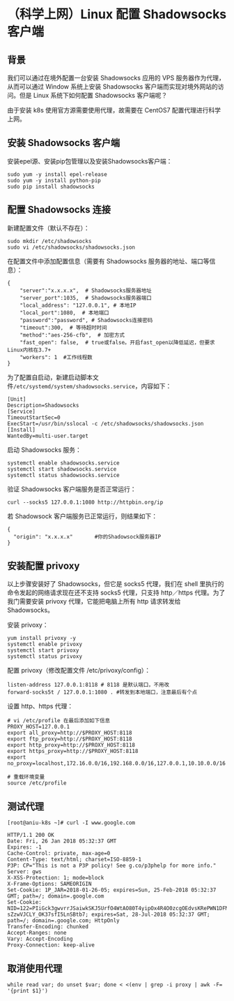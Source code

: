 # （科学上网）Linux 配置 Shadowsocks 客户端

## 背景

我们可以通过在境外配置一台安装 Shadowsocks 应用的 VPS 服务器作为代理，从而可以通过 Window 系统上安装 Shadowsocks 客户端而实现对境外网站的访问。但是 Linux 系统下如何配置 Shadowsocks 客户端呢？

由于安装 k8s 使用官方源需要使用代理，故需要在 CentOS7 配置代理进行科学上网。

## 安装 Shadowsocks 客户端

安装epel源、安装pip包管理以及安装Shadowsocks客户端：
```
sudo yum -y install epel-release
sudo yum -y install python-pip
sudo pip install shadowsocks
```

## 配置 Shadowsocks 连接

新建配置文件（默认不存在）：
```
sudo mkdir /etc/shadowsocks
sudo vi /etc/shadowsocks/shadowsocks.json
```
在配置文件中添加配置信息（需要有 Shadowsocks 服务器的地址、端口等信息）：
```
{
    "server":"x.x.x.x",  # Shadowsocks服务器地址
    "server_port":1035,  # Shadowsocks服务器端口
    "local_address": "127.0.0.1", # 本地IP
    "local_port":1080,  # 本地端口
    "password":"password", # Shadowsocks连接密码
    "timeout":300,  # 等待超时时间
    "method":"aes-256-cfb",  # 加密方式
    "fast_open": false,  # true或false。开启fast_open以降低延迟，但要求Linux内核在3.7+
    "workers": 1  #工作线程数 
}
```
为了配置自启动，新建启动脚本文件`/etc/systemd/system/shadowsocks.service`，内容如下：
```
[Unit]
Description=Shadowsocks
[Service]
TimeoutStartSec=0
ExecStart=/usr/bin/sslocal -c /etc/shadowsocks/shadowsocks.json
[Install]
WantedBy=multi-user.target
```
启动 Shadowsocks 服务：
```
systemctl enable shadowsocks.service
systemctl start shadowsocks.service
systemctl status shadowsocks.service
```
验证 Shadowsocks 客户端服务是否正常运行：
```
curl --socks5 127.0.0.1:1080 http://httpbin.org/ip
```
若 Shadowsock 客户端服务已正常运行，则结果如下：
```
{
  "origin": "x.x.x.x"       #你的Shadowsock服务器IP
}
```

## 安装配置 privoxy

以上步骤安装好了 Shadowsocks，但它是 socks5 代理，我们在 shell 里执行的命令发起的网络请求现在还不支持 socks5 代理，只支持 http／https 代理。为了我门需要安装 privoxy 代理，它能把电脑上所有 http 请求转发给 Shadowsocks。 

安装 privoxy：
```
yum install privoxy -y
systemctl enable privoxy
systemctl start privoxy
systemctl status privoxy
```
配置 privoxy（修改配置文件 /etc/privoxy/config）：
```
listen-address 127.0.0.1:8118 # 8118 是默认端口，不用改
forward-socks5t / 127.0.0.1:1080 . #转发到本地端口，注意最后有个点
```
设置 http、https 代理：
```
# vi /etc/profile 在最后添加如下信息
PROXY_HOST=127.0.0.1
export all_proxy=http://$PROXY_HOST:8118
export ftp_proxy=http://$PROXY_HOST:8118
export http_proxy=http://$PROXY_HOST:8118
export https_proxy=http://$PROXY_HOST:8118
export no_proxy=localhost,172.16.0.0/16,192.168.0.0/16,127.0.0.1,10.10.0.0/16

# 重载环境变量
source /etc/profile
```

## 测试代理
```
[root@aniu-k8s ~]# curl -I www.google.com 

HTTP/1.1 200 OK
Date: Fri, 26 Jan 2018 05:32:37 GMT
Expires: -1
Cache-Control: private, max-age=0
Content-Type: text/html; charset=ISO-8859-1
P3P: CP="This is not a P3P policy! See g.co/p3phelp for more info."
Server: gws
X-XSS-Protection: 1; mode=block
X-Frame-Options: SAMEORIGIN
Set-Cookie: 1P_JAR=2018-01-26-05; expires=Sun, 25-Feb-2018 05:32:37 GMT; path=/; domain=.google.com
Set-Cookie: NID=122=PIiGck3gwvrrJSaiwkSKJ5UrfO4WtAO80T4yipOx4R4O0zcgOEdvsKRePWN1DFM66g8PPF4aouhY4JIs7tENdRm7H9hkq5xm4y1yNJ-sZzwVJCLY_OK37sfI5LnSBtb7; expires=Sat, 28-Jul-2018 05:32:37 GMT; path=/; domain=.google.com; HttpOnly
Transfer-Encoding: chunked
Accept-Ranges: none
Vary: Accept-Encoding
Proxy-Connection: keep-alive
```

## 取消使用代理
```
while read var; do unset $var; done < <(env | grep -i proxy | awk -F= '{print $1}')
```
<!--stackedit_data:
eyJoaXN0b3J5IjpbMjA4NzQyMzIzNV19
-->